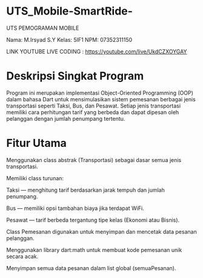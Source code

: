 # UTS_Mobile-SmartRide-
UTS PEMOGRAMAN MOBILE

Nama: M.Irsyad S.Y
Kelas: 5IF1
NPM: 07352311150

LINK YOUTUBE LIVE CODING : https://youtube.com/live/UkdCZXOYGAY

# Deskripsi Singkat Program

Program ini merupakan implementasi Object-Oriented Programming (OOP) dalam bahasa Dart untuk mensimulasikan sistem pemesanan berbagai jenis transportasi seperti Taksi, Bus, dan Pesawat.
Setiap jenis transportasi memiliki cara perhitungan tarif yang berbeda dan dapat dipesan oleh pelanggan dengan jumlah penumpang tertentu.

# Fitur Utama

Menggunakan class abstrak (Transportasi) sebagai dasar semua jenis transportasi.

Memiliki class turunan:

Taksi — menghitung tarif berdasarkan jarak tempuh dan jumlah penumpang.

Bus — memiliki opsi tambahan biaya jika terdapat WiFi.

Pesawat — tarif berbeda tergantung tipe kelas (Ekonomi atau Bisnis).

Class Pemesanan digunakan untuk menyimpan dan mencetak data pesanan pelanggan.

Menggunakan library dart:math untuk membuat kode pemesanan unik secara acak.

Menyimpan semua data pesanan dalam list global (semuaPesanan).
